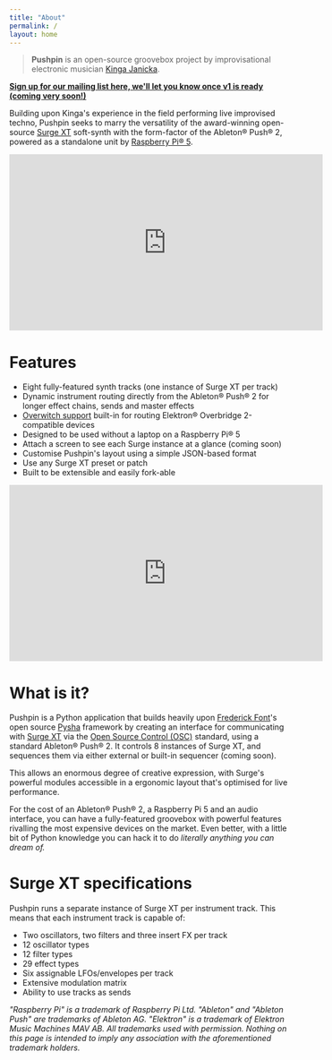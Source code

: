 ```yaml
---
title: "About"
permalink: /
layout: home
---
```


> **Pushpin** is an open-source groovebox project by improvisational electronic musician [Kinga Janicka][kinga].

**[Sign up for our mailing list here, we'll let you know once v1 is ready (coming very soon!)](https://forms.gle/PMqjw9pWcNyjHAYd6)**

Building upon Kinga's experience in the field performing live improvised techno, Pushpin seeks to marry the versatility of the
award-winning open-source [Surge XT][surge] soft-synth with the form-factor of the Ableton® Push® 2, powered as a standalone unit
by [Raspberry Pi® 5][rpi5].

<div style="text-align: center">
    <iframe width="560" height="315" src="https://www.youtube.com/embed/ibr5AQ0NQH8?si=CztI3rN82s1jOuJb&controls=0&rel=0&iv_load_policy=3" title="YouTube video player" frameborder="0" allow="accelerometer; autoplay; clipboard-write; encrypted-media; gyroscope; picture-in-picture; web-share" referrerpolicy="strict-origin-when-cross-origin" allowfullscreen></iframe>
</div>

# Features

- Eight fully-featured synth tracks (one instance of Surge XT per track)
- Dynamic instrument routing directly from the Ableton® Push® 2 for longer effect chains, sends and master effects
- [Overwitch support][overwitch] built-in for routing Elektron® Overbridge 2-compatible devices
- Designed to be used without a laptop on a Raspberry Pi® 5
- Attach a screen to see each Surge instance at a glance (coming soon)
- Customise Pushpin's layout using a simple JSON-based format
- Use any Surge XT preset or patch
- Built to be extensible and easily fork-able

<div style="text-align: center">
    <iframe width="560" height="315" src="https://www.youtube.com/embed/2ezX6MCOlo8?si=CztI3rN82s1jOuJb&controls=0&rel=0&iv_load_policy=3" title="YouTube video player" frameborder="0" allow="accelerometer; autoplay; clipboard-write; encrypted-media; gyroscope; picture-in-picture; web-share" referrerpolicy="strict-origin-when-cross-origin" allowfullscreen></iframe>
</div>

# What is it?

Pushpin is a Python application that builds heavily upon [Frederick Font][ffont]'s open source [Pysha][pysha] framework by creating
an interface for communicating with [Surge XT][surge] via the [Open Source Control (OSC)][osc_wiki] standard, using
a standard Ableton® Push® 2. It controls 8 instances of Surge XT, and sequences them via either external or built-in sequencer
(coming soon).

This allows an enormous degree of creative expression, with Surge's powerful modules accessible in a ergonomic layout
that's optimised for live performance.

For the cost of an Ableton® Push® 2, a Raspberry Pi 5 and an audio interface, you can have a fully-featured groovebox with powerful features rivalling the most expensive devices on the market. Even better, with a little bit of Python knowledge you can hack it to do _literally anything you can dream of._

# Surge XT specifications

Pushpin runs a separate instance of Surge XT per instrument track. This means that each instrument track is capable of:

- Two oscillators, two filters and three insert FX per track
- 12 oscillator types
- 12 filter types
- 29 effect types
- Six assignable LFOs/envelopes per track
- Extensive modulation matrix
- Ability to use tracks as sends

_"Raspberry Pi" is a trademark of Raspberry Pi Ltd. "Ableton" and "Ableton Push" are trademarks of Ableton AG. "Elektron" is a trademark of Elektron Music Machines MAV AB. All trademarks used with permission. Nothing on this page is intended to imply any association with the aforementioned trademark holders._

[kinga]: https://soundcloud.com/kingajanicka
[surge]: https://surge-synthesizer.github.io/
[ffont]: http://www.github.com/ffont
[pysha]: https://github.com/ffont/pysha
[osc_wiki]: https://en.wikipedia.org/wiki/Open_Sound_Control
[overwitch]: https://github.com/dagargo/overwitch
[rpi5]: https://www.raspberrypi.com/products/raspberry-pi-5/
